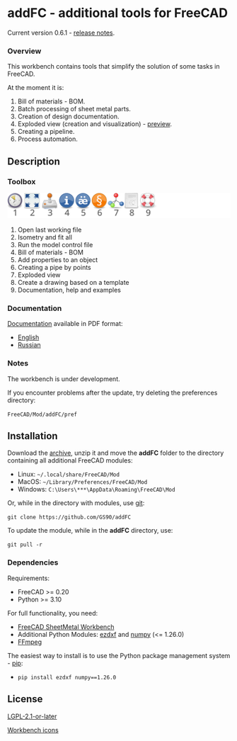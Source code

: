 # addFC - additional tools for FreeCAD

Current version 0.6.1 - [release notes](CHANGELOG.md).


### Overview

This workbench contains tools that simplify the solution of some tasks in FreeCAD.

At the moment it is:

1. Bill of materials - BOM.
2. Batch processing of sheet metal parts.
3. Creation of design documentation.
4. Exploded view (creation and visualization) - [preview](https://youtu.be/G9eikdejY6g).
5. Creating a pipeline.
6. Process automation.


## Description

### Toolbox

![](repo/doc/img/icon.svg)

1. Open last working file
2. Isometry and fit all
3. Run the model control file
4. Bill of materials - BOM
5. Add properties to an object
6. Creating a pipe by points
7. Exploded view
8. Create a drawing based on a template
9. Documentation, help and examples


### Documentation

[Documentation](repo/doc) available in PDF format:

* [English](https://digiroad.tech/share/addFC/documentation_EN.pdf)
* [Russian](https://digiroad.tech/share/addFC/documentation_RU.pdf)


### Notes

The workbench is under development.

If you encounter problems after the update, try deleting the preferences directory:

`FreeCAD/Mod/addFC/pref`


## Installation

Download the [archive](https://github.com/GS90/addFC/archive/main.zip), unzip it and move the __addFC__ folder to the directory containing all additional FreeCAD modules:

* Linux: `~/.local/share/FreeCAD/Mod`
* MacOS: `~/Library/Preferences/FreeCAD/Mod`
* Windows: `C:\Users\***\AppData\Roaming\FreeCAD\Mod`

Or, while in the directory with modules, use [git](https://git-scm.com):

`git clone https://github.com/GS90/addFC`

To update the module, while in the __addFC__ directory, use:

`git pull -r`


### Dependencies

Requirements:

* FreeCAD >= 0.20
* Python >= 3.10

For full functionality, you need:

* [FreeCAD SheetMetal Workbench](https://github.com/shaise/FreeCAD_SheetMetal)
* Additional Python Modules: [ezdxf](https://pypi.org/project/ezdxf) and [numpy](https://pypi.org/project/numpy) (<= 1.26.0)
* [FFmpeg](https://ffmpeg.org)

The easiest way to install is to use the Python package management system - [pip](https://en.wikipedia.org/wiki/Pip_(package_manager)):

* `pip install ezdxf numpy==1.26.0`


## License

[LGPL-2.1-or-later](LICENSE)

[Workbench icons](https://en.wikipedia.org/wiki/Tango_Desktop_Project)
